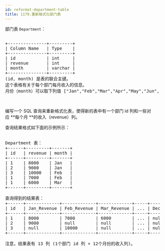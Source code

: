 ```yaml
---
id: reformat-department-table
title: 1179.重新格式化部门表
---
```

部门表 <code>Department</code>：


<pre><br/>+---------------+---------+<br/>| Column Name   | Type    |<br/>+---------------+---------+<br/>| id            | int     |<br/>| revenue       | int     |<br/>| month         | varchar |<br/>+---------------+---------+<br/>(id, month) 是表的联合主键。<br/>这个表格有关于每个部门每月收入的信息。<br/>月份（month）可以取下列值 [&#34;Jan&#34;,&#34;Feb&#34;,&#34;Mar&#34;,&#34;Apr&#34;,&#34;May&#34;,&#34;Jun&#34;,&#34;Jul&#34;,&#34;Aug&#34;,&#34;Sep&#34;,&#34;Oct&#34;,&#34;Nov&#34;,&#34;Dec&#34;]。<br/></pre>

 

编写一个 SQL 查询来重新格式化表，使得新的表中有一个部门 id 列和一些对应 **每个月 **的收入（revenue）列。

查询结果格式如下面的示例所示：


<pre><br/>Department 表：<br/>+------+---------+-------+<br/>| id   | revenue | month |<br/>+------+---------+-------+<br/>| 1    | 8000    | Jan   |<br/>| 2    | 9000    | Jan   |<br/>| 3    | 10000   | Feb   |<br/>| 1    | 7000    | Feb   |<br/>| 1    | 6000    | Mar   |<br/>+------+---------+-------+<br/><br/>查询得到的结果表：<br/>+------+-------------+-------------+-------------+-----+-------------+<br/>| id   | Jan_Revenue | Feb_Revenue | Mar_Revenue | ... | Dec_Revenue |<br/>+------+-------------+-------------+-------------+-----+-------------+<br/>| 1    | 8000        | 7000        | 6000        | ... | null        |<br/>| 2    | 9000        | null        | null        | ... | null        |<br/>| 3    | null        | 10000       | null        | ... | null        |<br/>+------+-------------+-------------+-------------+-----+-------------+<br/><br/>注意，结果表有 13 列 (1个部门 id 列 + 12个月份的收入列)。<br/></pre>

